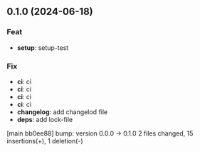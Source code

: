 ## 0.1.0 (2024-06-18)

### Feat

- **setup**: setup-test

### Fix

- **ci**: ci
- **ci**: ci
- **ci**: ci
- **ci**: ci
- **changelog**: add changelod file
- **deps**: add lock-file

[main bb0ee88] bump: version 0.0.0 → 0.1.0
 2 files changed, 15 insertions(+), 1 deletion(-)

